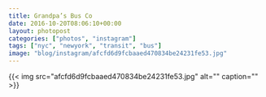 ```yaml
---
title: Grandpa’s Bus Co
date: 2016-10-20T08:06:10+00:00
layout: photopost
categories: ["photos", "instagram"]
tags: ["nyc", "newyork", "transit", "bus"]
image: "blog/instagram/afcfd6d9fcbaaed470834be24231fe53.jpg"
---
```


{{< img src="afcfd6d9fcbaaed470834be24231fe53.jpg" alt="" caption="" >}}



